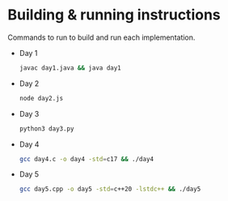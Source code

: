 # Building & running instructions

Commands to run to build and run each implementation.

- Day 1

  ```bash
  javac day1.java && java day1
  ```

- Day 2

  ```bash
  node day2.js
  ```

- Day 3

  ```bash
  python3 day3.py
  ```

- Day 4

  ```bash
  gcc day4.c -o day4 -std=c17 && ./day4
  ```

- Day 5

  ```bash
  gcc day5.cpp -o day5 -std=c++20 -lstdc++ && ./day5
  ```